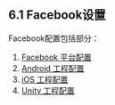 ## 6.1 Facebook设置

Facebook配置包括部分：

1. [Facebook 平台配置](Facebook/developers.md)
2. [Android 工程配置](Facebook/android.md)
3. [iOS 工程配置](Facebook/ios.md)
4. [Unity 工程配置](Facebook/unity.md)